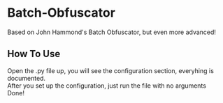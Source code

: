 # Batch-Obfuscator
Based on John Hammond's Batch Obfuscator, but even more advanced!

## How To Use
Open the .py file up, you will see the configuration section, everyhing is documented. <br>
After you set up the configuration, just run the file with no arguments <br>
Done!
